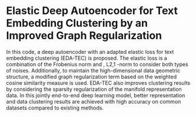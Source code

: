 # Elastic Deep Autoencoder for Text Embedding Clustering by an Improved Graph Regularization
In this code, a deep autoencoder with an adapted elastic loss for text embedding clustering (EDA-TEC) is proposed. The elastic loss is a combination of the Frobenius norm and , L2,1 -norm to consider both types of noises. Additionally, to maintain the high-dimensional data geometric structure, a modified graph regularization term based on the weighted cosine similarity measure is used. EDA-TEC also improves clustering results by considering the sparsity regularization of the manifold representation data. In this jointly end-to-end deep learning model, better representation and data clustering results are achieved with high accuracy on common datasets compared to existing methods.
